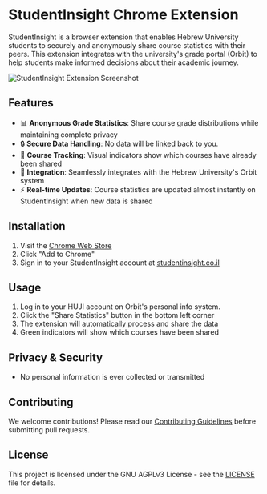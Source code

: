 # StudentInsight Chrome Extension

StudentInsight is a browser extension that enables Hebrew University students to securely and anonymously share course statistics with their peers. This extension integrates with the university's grade portal (Orbit) to help students make informed decisions about their academic journey.

![StudentInsight Extension Screenshot](https://i.imgur.com/oOtRbvb.jpeg)

## Features

- 📊 **Anonymous Grade Statistics**: Share course grade distributions while maintaining complete privacy
- 🔒 **Secure Data Handling**: No data will be linked back to you.
- 🎯 **Course Tracking**: Visual indicators show which courses have already been shared
- 🚀 **Integration**: Seamlessly integrates with the Hebrew University's Orbit system
- ⚡ **Real-time Updates**: Course statistics are updated almost instantly on StudentInsight when new data is shared

## Installation

1. Visit the [Chrome Web Store](https://chromewebstore.google.com/detail/studentinsight/bdhmnmjakahnomammapgdgdkidnfbiia)
2. Click "Add to Chrome"
3. Sign in to your StudentInsight account at [studentinsight.co.il](https://studentinsight.co.il)

## Usage

1. Log in to your HUJI account on Orbit's personal info system.
2. Click the "Share Statistics" button in the bottom left corner
3. The extension will automatically process and share the data
4. Green indicators will show which courses have been shared

## Privacy & Security

- No personal information is ever collected or transmitted

## Contributing

We welcome contributions! Please read our [Contributing Guidelines](CONTRIBUTING.md) before submitting pull requests.

## License

This project is licensed under the GNU AGPLv3 License - see the [LICENSE](LICENSE) file for details.

